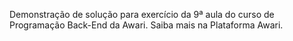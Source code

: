 Demonstração de solução para exercício da 9ª aula do curso de Programação Back-End da Awari. Saiba mais na Plataforma Awari.